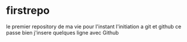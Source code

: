 # firstrepo
le premier repository de ma vie
pour l'instant l'initiation a git et github ce passe bien
j'insere quelques ligne avec Github
